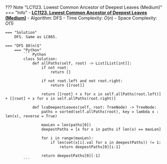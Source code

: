 ??? Note "LC1123. Lowest Common Ancestor of Deepest Leaves (Medium)"
    === "Info"
        - **<a href="https://leetcode-cn.com/problems/lowest-common-ancestor-of-deepest-leaves/" target="_blank">LC1123. Lowest Common Ancestor of Deepest Leaves (Medium)</a>**
        - Algorithm: DFS
        - Time Complexity: $O(n)$
        - Space Complexity: $O(1)$
        
    === "Solution"
        DFS. Same as LC865.

    === "DFS $O(n)$"
        === "Python"
            ``` Python
            class Solution:
                def allPaths(self, root) -> List[List[int]]:
                    if not root:
                        return []

                    if not root.left and not root.right:
                        return [[root]]

                    return [[root] + x for x in self.allPaths(root.left)] + [[root] + x for x in self.allPaths(root.right)]

                def lcaDeepestLeaves(self, root: TreeNode) -> TreeNode:
                    paths = sorted(self.allPaths(root), key = lambda x : len(x), reverse = True)
                    
                    maxLen = len(paths[0])
                    deepestPaths = [x for x in paths if len(x) == maxLen]
                    
                    for i in range(maxLen):
                        if len(set(x[i].val for x in deepestPaths)) != 1:
                            return deepestPaths[0][i-1]

                    return deepestPaths[0][-1]
            ```   